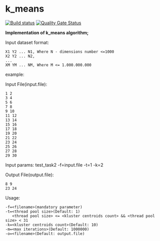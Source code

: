 # k_means
[![Build status](https://ci.appveyor.com/api/projects/status/405uogcy90af30ex?svg=true)](https://ci.appveyor.com/project/Defvyb/k-means)
[![Quality Gate Status](https://sonarcloud.io/api/project_badges/measure?project=Defvyb_k_means&metric=alert_status)](https://sonarcloud.io/dashboard?id=Defvyb_k_means)


**Implementation of k_means algorithm;**

Input dataset format:

    X1 Y2 ... N1, Where N - dimensions number <=1000
    X2 Y2 ... N2,
    ...
    XM YM ... NM, Where M <= 1.000.000.000

example:

Input File(input.file):

    1 2
    3 4
    5 6
    7 8
    9 10
    11 12
    13 14
    15 16
    17 18
    19 20
    21 22
    23 24
    25 26
    27 28
    29 30
    
Input params:
test_task2 -f=input.file -t=1 -k=2

Output File(output.file):

    8 9
    23 24

Usage: 

    -f=<filename>(mandatory parameter)
    -t=<thread pool size>(Default: 1) 
       <thread pool size> <= <kluster centroids count> && <thread pool size> < 31 
    -k=<kluster centroids count>(Default: 10)
    -m=<max iterations>(Default: 1000000)
    -o=<filename>(Default: output.file)
